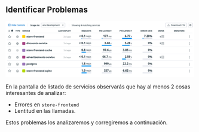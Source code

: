 ## Identificar Problemas

![Service List](./assets/service-list.png)

En la pantalla de listado de servicios observarás que hay al menos 2 cosas interesantes de analizar:
- Errores en `store-frontend`
- Lentitud en las llamadas.

Estos problemas los analizaremos y corregiremos a continuación.